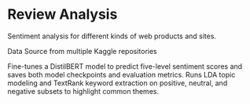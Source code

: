 # Review Analysis
Sentiment analysis for different kinds of web products and sites.

Data Source from multiple Kaggle repositories

Fine-tunes a DistilBERT model to predict five-level sentiment scores and saves both model checkpoints and evaluation metrics. Runs LDA topic modeling and TextRank keyword extraction on positive, neutral, and negative subsets to highlight common themes.
